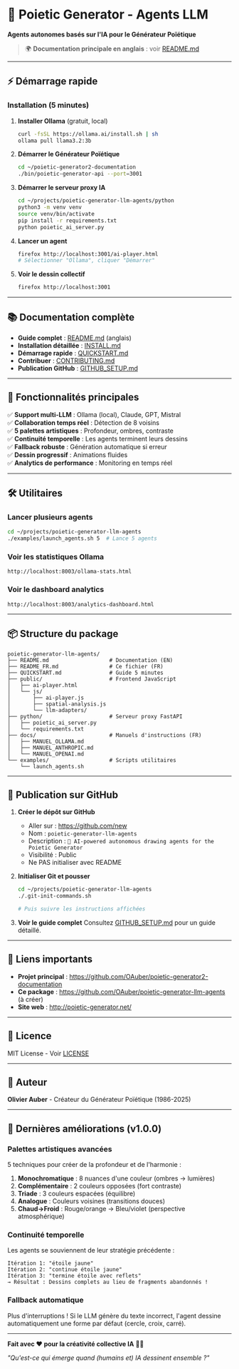 # 🤖 Poietic Generator - Agents LLM

**Agents autonomes basés sur l'IA pour le Générateur Poïétique**

> 🌍 **Documentation principale en anglais** : voir [README.md](README.md)

---

## ⚡ Démarrage rapide

### Installation (5 minutes)

1. **Installer Ollama** (gratuit, local)
   ```bash
   curl -fsSL https://ollama.ai/install.sh | sh
   ollama pull llama3.2:3b
   ```

2. **Démarrer le Générateur Poïétique**
   ```bash
   cd ~/poietic-generator2-documentation
   ./bin/poietic-generator-api --port=3001
   ```

3. **Démarrer le serveur proxy IA**
   ```bash
   cd ~/projects/poietic-generator-llm-agents/python
   python3 -m venv venv
   source venv/bin/activate
   pip install -r requirements.txt
   python poietic_ai_server.py
   ```

4. **Lancer un agent**
   ```bash
   firefox http://localhost:3001/ai-player.html
   # Sélectionner "Ollama", cliquer "Démarrer"
   ```

5. **Voir le dessin collectif**
   ```bash
   firefox http://localhost:3001
   ```

---

## 📚 Documentation complète

- **Guide complet** : [README.md](README.md) (anglais)
- **Installation détaillée** : [INSTALL.md](INSTALL.md)
- **Démarrage rapide** : [QUICKSTART.md](QUICKSTART.md)
- **Contribuer** : [CONTRIBUTING.md](CONTRIBUTING.md)
- **Publication GitHub** : [GITHUB_SETUP.md](GITHUB_SETUP.md)

---

## 🎯 Fonctionnalités principales

✅ **Support multi-LLM** : Ollama (local), Claude, GPT, Mistral  
✅ **Collaboration temps réel** : Détection de 8 voisins  
✅ **5 palettes artistiques** : Profondeur, ombres, contraste  
✅ **Continuité temporelle** : Les agents terminent leurs dessins  
✅ **Fallback robuste** : Génération automatique si erreur  
✅ **Dessin progressif** : Animations fluides  
✅ **Analytics de performance** : Monitoring en temps réel  

---

## 🛠️ Utilitaires

### Lancer plusieurs agents

```bash
cd ~/projects/poietic-generator-llm-agents
./examples/launch_agents.sh 5  # Lance 5 agents
```

### Voir les statistiques Ollama

```
http://localhost:8003/ollama-stats.html
```

### Voir le dashboard analytics

```
http://localhost:8003/analytics-dashboard.html
```

---

## 📦 Structure du package

```
poietic-generator-llm-agents/
├── README.md                   # Documentation (EN)
├── README_FR.md                # Ce fichier (FR)
├── QUICKSTART.md               # Guide 5 minutes
├── public/                     # Frontend JavaScript
│   ├── ai-player.html
│   └── js/
│       ├── ai-player.js
│       ├── spatial-analysis.js
│       └── llm-adapters/
├── python/                     # Serveur proxy FastAPI
│   ├── poietic_ai_server.py
│   └── requirements.txt
├── docs/                       # Manuels d'instructions (FR)
│   ├── MANUEL_OLLAMA.md
│   ├── MANUEL_ANTHROPIC.md
│   └── MANUEL_OPENAI.md
└── examples/                   # Scripts utilitaires
    └── launch_agents.sh
```

---

## 🚀 Publication sur GitHub

1. **Créer le dépôt sur GitHub**
   - Aller sur : https://github.com/new
   - Nom : `poietic-generator-llm-agents`
   - Description : `🤖 AI-powered autonomous drawing agents for the Poietic Generator`
   - Visibilité : Public
   - Ne PAS initialiser avec README

2. **Initialiser Git et pousser**
   ```bash
   cd ~/projects/poietic-generator-llm-agents
   ./.git-init-commands.sh
   
   # Puis suivre les instructions affichées
   ```

3. **Voir le guide complet**
   Consultez [GITHUB_SETUP.md](GITHUB_SETUP.md) pour un guide détaillé.

---

## 🔗 Liens importants

- **Projet principal** : https://github.com/OAuber/poietic-generator2-documentation
- **Ce package** : https://github.com/OAuber/poietic-generator-llm-agents (à créer)
- **Site web** : http://poietic-generator.net/

---

## 📄 Licence

MIT License - Voir [LICENSE](LICENSE)

---

## 👤 Auteur

**Olivier Auber** - Créateur du Générateur Poïétique (1986-2025)

---

## 🎨 Dernières améliorations (v1.0.0)

### Palettes artistiques avancées

5 techniques pour créer de la profondeur et de l'harmonie :

1. **Monochromatique** : 8 nuances d'une couleur (ombres → lumières)
2. **Complémentaire** : 2 couleurs opposées (fort contraste)
3. **Triade** : 3 couleurs espacées (équilibre)
4. **Analogue** : Couleurs voisines (transitions douces)
5. **Chaud→Froid** : Rouge/orange → Bleu/violet (perspective atmosphérique)

### Continuité temporelle

Les agents se souviennent de leur stratégie précédente :
```
Itération 1: "étoile jaune"
Itération 2: "continue étoile jaune"
Itération 3: "termine étoile avec reflets"
→ Résultat : Dessins complets au lieu de fragments abandonnés !
```

### Fallback automatique

Plus d'interruptions ! Si le LLM génère du texte incorrect, l'agent dessine automatiquement une forme par défaut (cercle, croix, carré).

---

**Fait avec ❤️ pour la créativité collective IA** 🎨🤖

*"Qu'est-ce qui émerge quand (humains et) IA dessinent ensemble ?"*

